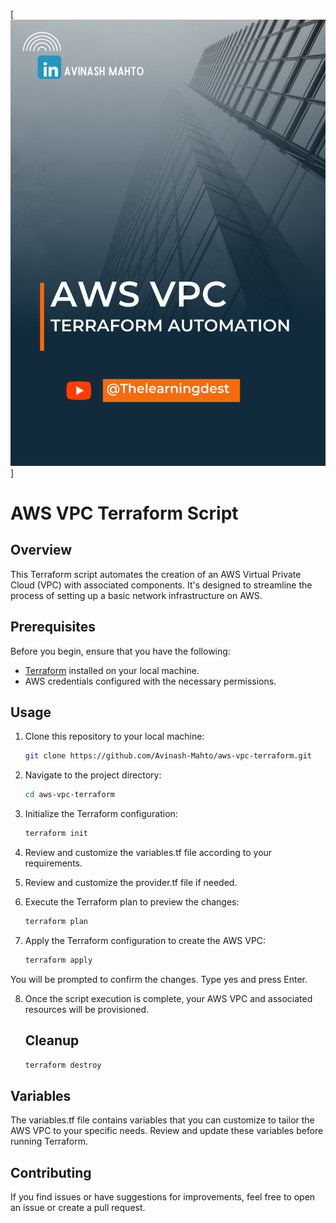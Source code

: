 [![Logo](https://github.com/Avinash-Mahto/aws-vpc-terraform/blob/main/aws-vpc.png)]
# AWS VPC Terraform Script

## Overview

This Terraform script automates the creation of an AWS Virtual Private Cloud (VPC) with associated components. It's designed to streamline the process of setting up a basic network infrastructure on AWS.

## Prerequisites

Before you begin, ensure that you have the following:

- [Terraform](https://www.terraform.io/downloads.html) installed on your local machine.
- AWS credentials configured with the necessary permissions.

## Usage

1. Clone this repository to your local machine:

   ```bash
   git clone https://github.com/Avinash-Mahto/aws-vpc-terraform.git

1. Navigate to the project directory:
   ```bash
   cd aws-vpc-terraform
2. Initialize the Terraform configuration:
   ```bash
   terraform init
3. Review and customize the variables.tf file according to your requirements.
4. Review and customize the provider.tf file if needed.
5. Execute the Terraform plan to preview the changes:
   ```bash
   terraform plan
6. Apply the Terraform configuration to create the AWS VPC:
   ```bash
   terraform apply
  You will be prompted to confirm the changes. Type yes and press Enter.

8. Once the script execution is complete, your AWS VPC and associated resources will be provisioned.
   ## Cleanup
   ```bash
   terraform destroy
## Variables

The variables.tf file contains variables that you can customize to tailor the AWS VPC to your specific needs. Review and update these variables before running Terraform.
## Contributing
If you find issues or have suggestions for improvements, feel free to open an issue or create a pull request.
